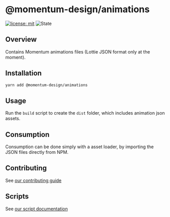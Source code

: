 # @momentum-design/animations

[![license: mit](https://img.shields.io/badge/License-MIT-blueviolet?style=flat-square)](https://github.com/momentum-design/momentum-design/blob/main/LICENSE) ![State](https://img.shields.io/badge/State-Alpha-blue?style=flat-square)

## Overview

Contains Momentum animations files (Lottie JSON format only at the moment).

## Installation

```bash
yarn add @momentum-design/animations
```

## Usage

Run the `build` script to create the `dist` folder, which includes animation json assets.

## Consumption

Consumption can be done simply with a asset loader, by importing the JSON files directly from NPM.

## Contributing

See [our contributing guide](./CONTRIBUTING.md)

## Scripts

See [our script documentation](./SCRIPTS.md)
